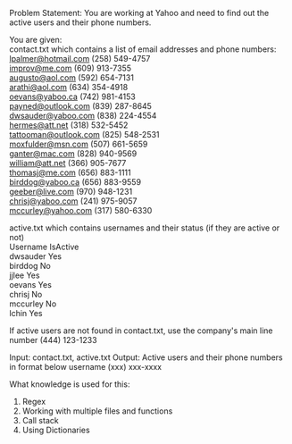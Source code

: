 Problem Statement: You are working at Yahoo and need to find out the active users and their phone numbers.  

You are given:  
contact.txt which contains a list of email addresses and phone numbers:  
lpalmer@hotmail.com (258) 549-4757  
improv@me.com (609) 913-7355  
augusto@aol.com (592) 654-7131  
arathi@aol.com (634) 354-4918  
oevans@yaboo.ca (742) 981-4153  
payned@outlook.com (839) 287-8645  
dwsauder@yaboo.com (838) 224-4554  
hermes@att.net (318) 532-5452  
tattooman@outlook.com (825) 548-2531  
moxfulder@msn.com (507) 661-5659  
ganter@mac.com (828) 940-9569  
william@att.net (366) 905-7677  
thomasj@me.com (656) 883-1111  
birddog@yaboo.ca (656) 883-9559  
geeber@live.com (970) 948-1231  
chrisj@yaboo.com (241) 975-9057  
mccurley@yahoo.com (317) 580-6330  

active.txt which contains usernames and their status (if they are active or not)  
Username IsActive  
dwsauder Yes  
birddog No  
jjlee Yes  
oevans Yes  
chrisj No  
mccurley No  
lchin Yes  

If active users are not found in contact.txt, use the company's main line number (444) 123-1233  


Input: contact.txt, active.txt
Output: Active users and their phone numbers in format below
username (xxx) xxx-xxxx

What knowledge is used for this:
1) Regex
2) Working with multiple files and functions
3) Call stack
4) Using Dictionaries
